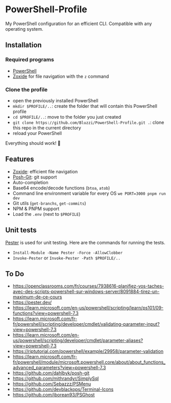 # PowerShell-Profile
My PowerShell configuration for an efficient CLI. Compatible with any operating system.

## Installation
### Required programs
- [PowerShell](https://github.com/PowerShell/PowerShell)
- [Zoxide](https://github.com/ajeetdsouza/zoxide) for file navigation with the `z` command

### Clone the profile
- open the previously installed PowerShell
- `mkdir $PROFILE/..`: create the folder that will contain this PowerShell profile
- `cd $PROFILE/..`: move to the folder you just created  
- `git clone https://github.com/Bluzzi/PowerShell-Profile.git .`: clone this repo in the current directory
- reload your PowerShell

Everything should work! 🎉

## Features
- [Zoxide](https://github.com/ajeetdsouza/zoxide): efficient file navigation
- [Posh-Git](https://github.com/dahlbyk/posh-git): git support
- Auto-completion
- Base64 encode/decode functions (`btoa`, `atob`)
- Command line environment variable for every OS `we PORT=3000 pnpm run dev`
- Git utils (`get-branchs`, `get-commits`)
- NPM & PNPM support
- Load the `.env` (next to `$PROFILE`)

## Unit tests
[Pester](https://pester.dev/) is used for unit testing. Here are the commands for running the tests.
- `Install-Module -Name Pester -Force -AllowClobber`
- `Invoke-Pester` or `Invoke-Pester -Path $PROFILE/..`

## To Do
- https://openclassrooms.com/fr/courses/7938616-planifiez-vos-taches-avec-des-scripts-powershell-sur-windows-server/8091884-tirez-un-maximum-de-ce-cours
- https://pester.dev/
- https://learn.microsoft.com/en-us/powershell/scripting/learn/ps101/09-functions?view=powershell-7.3
- https://learn.microsoft.com/fr-fr/powershell/scripting/developer/cmdlet/validating-parameter-input?view=powershell-7.3
- https://learn.microsoft.com/en-us/powershell/scripting/developer/cmdlet/parameter-aliases?view=powershell-7.3
- https://riptutorial.com/powershell/example/29958/parameter-validation 
- https://learn.microsoft.com/fr-fr/powershell/module/microsoft.powershell.core/about/about_functions_advanced_parameters?view=powershell-7.3
- https://github.com/dahlbyk/posh-git
- https://github.com/mithrandyr/SimplySql
- https://github.com/Sebazzz/PSMenu
- https://github.com/devblackops/Terminal-Icons
- https://github.com/jborean93/PSGhost